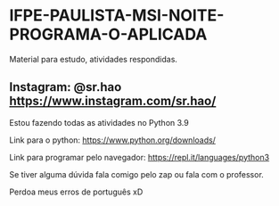 # IFPE-PAULISTA-MSI-NOITE-PROGRAMA-O-APLICADA
Material para estudo, atividades respondidas.

## Instagram: @sr.hao https://www.instagram.com/sr.hao/

Estou fazendo todas as atividades no Python 3.9

Link para o python: https://www.python.org/downloads/

Link para programar pelo navegador: https://repl.it/languages/python3

Se tiver alguma dúvida fala comigo pelo zap ou fala com o professor.

Perdoa meus erros de português xD
 
